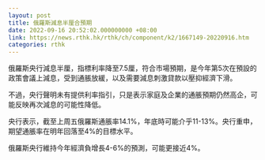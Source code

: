 ```yaml
---
layout: post
title: 俄羅斯減息半厘合預期
date: 2022-09-16 20:52:02.000000000 +08:00
link: https://news.rthk.hk/rthk/ch/component/k2/1667149-20220916.htm
categories: rthk
---
```


俄羅斯央行減息半厘，指標利率降至7.5厘，符合市場預期，是今年第5次在預設的政策會議上減息，受到通脹放緩，以及需要減息刺激貸款以壓抑經濟下滑。

不過，央行聲明未有提供利率指引，只是表示家庭及企業的通脹預期仍然高企，可能反映再次減息的可能性降低。

央行表示，截至上周五俄羅斯通脹率14.1%，年底時可能介乎11-13%。央行重申，期望通脹率在明年回落至4%的目標水平。

俄羅斯央行維持今年經濟負增長4-6%的預測，可能更接近4%。
